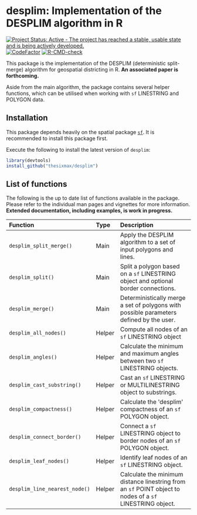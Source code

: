 # desplim: Implementation of the DESPLIM algorithm in R
<!-- badges: start -->
  [![Project Status: Active - The project has reached a stable, usable state and is being actively developed.](https://www.repostatus.org/badges/latest/active.svg)](https://www.repostatus.org/#active)
  [![CodeFactor](https://www.codefactor.io/repository/github/thesixmax/desplim/badge)](https://www.codefactor.io/repository/github/thesixmax/desplim)
  [![R-CMD-check](https://github.com/thesixmax/desplim/actions/workflows/R-CMD-check.yaml/badge.svg)](https://github.com/thesixmax/desplim/actions/workflows/R-CMD-check.yaml)
<!-- badges: end -->

This package is the implementation of the DESPLIM (deterministic split-merge) algorithm for geospatial districting in R. **An associated paper is forthcoming.**

Aside from the main algorithm, the package contains several helper functions, which can be utilised when working with `sf` LINESTRING and POLYGON data.

## Installation

This package depends heavily on the spatial package [`sf`](https://github.com/r-spatial/sf). It is recommended to install this package first.

Execute the following to install the latest version of `desplim`:

``` R
library(devtools)
install_github("thesixmax/desplim")
```

## List of functions

The following is the up to date list of functions available in the package. Please refer to the individual man pages and vignettes for more information. **Extended documentation, including examples, is work in progress.**

| Function | Type | Description |
|:------------------|:--------|:-------------------------------------------|
| `desplim_split_merge()` | Main | Apply the DESPLIM algorithm to a set of input polygons and lines. |
| `desplim_split()` | Main | Split a polygon based on a `sf` LINESTRING object and optional border connections. |
| `desplim_merge()` | Main | Deterministically merge a set of polygons with possible parameters defined by the user. |
| `desplim_all_nodes()` | Helper | Compute all nodes of an `sf` LINESTRING object |
| `desplim_angles()` | Helper | Calculate the minimum and maximum angles between two `sf` LINESTRING objects. |
| `desplim_cast_substring()` | Helper | Cast an `sf` LINESTRING or MULTILINESTRING object to substrings. |
| `desplim_compactness()` | Helper | Calculate the 'desplim' compactness of an `sf` POLYGON object. |
| `desplim_connect_border()` | Helper | Connect a `sf` LINESTRING object to border nodes of an `sf` POLYGON object. |
| `desplim_leaf_nodes()` | Helper | Identify leaf nodes of an `sf` LINESTRING object. |
| `desplim_line_nearest_node()` | Helper | Calculate the minimum distance linestring from an `sf` POINT object to nodes of a `sf` LINESTRING object. |
